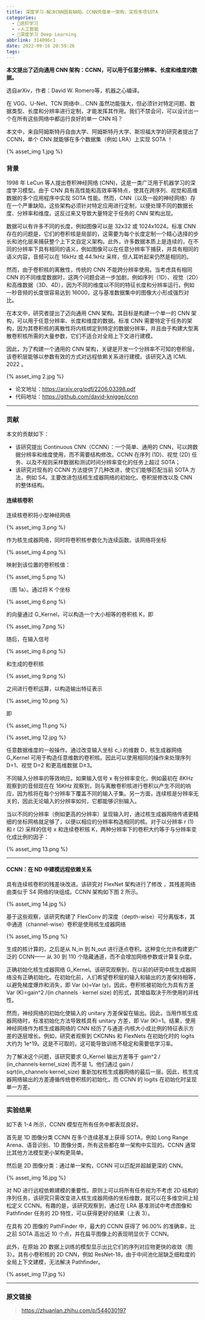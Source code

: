```yaml
---
title: 深度学习-解决CNN固有缺陷，CCNN凭借单一架构，实现多项SOTA
categories:
  - 🌙进阶学习
  - ⭐人工智能
  - 💫深度学习 Deep Learning
abbrlink: 314096c1
date: 2022-09-16 20:59:26
tags:
---
```


**本文提出了迈向通用 CNN 架构：CCNN，可以用于任意分辨率、长度和维度的数据。**

选自arXiv，作者：David W. Romero等，机器之心编译。

在 VGG、U-Net、TCN 网络中... CNN 虽然功能强大，但必须针对特定问题、数据类型、长度和分辨率进行定制，才能发挥其作用。我们不禁会问，可以设计出一个在所有这些网络中都运行良好的单一 CNN 吗？

本文中，来自阿姆斯特丹自由大学、阿姆斯特丹大学、斯坦福大学的研究者提出了 CCNN，单个 CNN 就能够在多个数据集（例如 LRA）上实现 SOTA ！

<!--more-->

{% asset_img 1.jpg %}

### 背景

1998 年 LeCun 等人提出卷积神经网络 (CNN)，这是一类广泛用于机器学习的深度学习模型。由于 CNN 具有高性能和高效率等特点，使其在跨序列、视觉和高维数据的多个应用程序中实现 SOTA 性能。然而，CNN（以及一般的神经网络）存在一个严重缺陷，这些架构必须针对特定应用进行定制，以便处理不同的数据长度、分辨率和维度。这反过来又导致大量特定于任务的 CNN 架构出现。

数据可以有许多不同的长度，例如图像可以是 32x32 或 1024x1024。标准 CNN 存在的问题是，它们的卷积核是局部的，这需要为每个长度定制一个精心选择的步长和池化层来捕获整个上下文自定义架构。此外，许多数据本质上是连续的，在不同的分辨率下具有相同的语义，例如图像可以在任意分辨率下捕获，并具有相同的语义内容，音频可以在 16kHz 或 44.1kHz 采样，但人耳听起来仍然是相同的。

然而，由于卷积核的离散性，传统的 CNN 不能跨分辨率使用。当考虑具有相同 CNN 的不同维度数据时，这两个问题会进一步加剧，例如序列（1D）、视觉（2D）和高维数据（3D、4D），因为不同的维度以不同的特征长度和分辨率运行，例如一秒音频的长度很容易达到 16000，这与基准数据集中的图像大小形成强烈对比。

在本文中，研究者提出了迈向通用 CNN 架构。其目标是构建一个单一的 CNN 架构，可以用于任意分辨率、长度和维度的数据。标准 CNN 需要特定于任务的架构，因为其卷积核的离散性将内核绑定到特定的数据分辨率，并且由于构建大型离散卷积核所需的大量参数，它们不适合对全局上下文进行建模。

因此，为了构建一个通用的 CNN 架构，关键是开发一个分辨率不可知的卷积层，该卷积层能够以参数有效的方式对远程依赖关系进行建模。该研究入选 ICML 2022 。

{% asset_img 2.jpg %}

- 论文地址：<https://arxiv.org/pdf/2206.03398.pdf>
- 代码地址：<https://github.com/david-knigge/ccnn>

***

### 贡献

本文的贡献如下：

- 该研究提出 Continuous CNN（CCNN）：一个简单、通用的 CNN，可以跨数据分辨率和维度使用，而不需要结构修改。CCNN 在序列 (1D)、视觉 (2D) 任务、以及不规则采样数据和测试时间分辨率变化的任务上超过 SOTA；
- 该研究对现有的 CCNN 方法提供了几种改进，使它们能够匹配当前 SOTA 方法，例如 S4。主要改进包括核生成器网络的初始化、卷积层修改以及 CNN 的整体结构。

#### 连续核卷积

连续核卷积将小型神经网络

{% asset_img 3.png %}

作为核生成器网络，同时将卷积核参数化为连续函数。该网络将坐标

{% asset_img 4.png %}

映射到该位置的卷积核值：

{% asset_img 5.png %}

（图 1a）。通过将 K 个坐标

{% asset_img 6.png %}

的向量通过 G_Kernel，可以构造一个大小相等的卷积核 K，即

{% asset_img 7.png %}

随后，在输入信号

{% asset_img 8.png %}

和生成的卷积核

{% asset_img 9.png %}

之间进行卷积运算，以构造输出特征表示

{% asset_img 10.png %}

即

{% asset_img 11.png %}

{% asset_img 12.jpg %}

任意数据维度的一般操作。通过改变输入坐标 c_i 的维数 D，核生成器网络 G_Kernel 可用于构造任意维数的卷积核。因此可以使用相同的操作来处理序列 D=1、视觉 D=2 和更高维数据 D≥3。

不同输入分辨率的等效响应。如果输入信号 x 有分辨率变化，例如最初在 8KHz 观察到的音频现在在 16KHz 观察到，则与离散卷积核进行卷积以产生不同的响应，因为核将在每个分辨率下覆盖不同的输入子集。另一方面，连续核是分辨率无关的，因此无论输入的分辨率如何，它都能够识别输入。

当以不同的分辨率（例如更高的分辨率）呈现输入时，通过核生成器网络传递更精细的坐标网格就足够了，以便以相应的分辨率构造相同的核。对于以分辨率 r (1) 和 r (2) 采样的信号 x 和连续卷积核 K，两种分辨率下的卷积大约等于与分辨率变化成比例的因子：

{% asset_img 13.png %}

***

#### CCNN：在 ND 中建模远程依赖关系

具有连续核卷积的残差块改进。该研究对 FlexNet 架构进行了修改 ，其残差网络由类似于 S4 网络的块组成。CCNN 架构如下图 2 所示。

{% asset_img 14.jpg %}

基于这些观察，该研究构建了 FlexConv 的深度（depth-wise）可分离版本，其中通道（channel-wise）卷积是使用核生成器网络

{% asset_img 15.png %}

生成的核计算的，之后是从 N_in 到 N_out 进行逐点卷积。这种变化允许构建更广泛的 CCNN—— 从 30 到 110 个隐藏通道，而不会增加网络参数或计算复杂度。

正确初始化核生成器网络 G_Kernel。该研究观察到，在以前的研究中核生成器网络没有正确初始化。在初始化前，人们希望卷积层的输入和输出的方差保持相等，以避免梯度爆炸和消失，即 Var (x)=Var (y)。因此，卷积核被初始化为具有方差 Var (K)=gain^2 /(in channels ⋅ kernel size) 的形式，其增益取决于所使用的非线性。

然而，神经网络的初始化使输入的 unitary 方差保留在输出。因此，当用作核生成器网络时，标准初始化方法导致核具有 unitary 方差，即 Var (K)=1。结果，使用神经网络作为核生成器网络的 CNN 经历了与通道⋅内核大小成比例的特征表示方差的逐层增长。例如，研究者观察到 CKCNNs 和 FlexNets 在初始化时的 logits 大约为 1e^19。这是不可取的，这可能导致训练不稳定和需要低学习率。

为了解决这个问题，该研究要求 G_Kernel 输出方差等于 gain^2 / (in_channels⋅kernel_size) 而不是 1。他们通过 gain / sqrt(in_channels⋅kernel_size) 重新加权核生成器网络的最后一层。因此，核生成器网络输出的方差遵循传统卷积核的初始化，而 CCNN 的 logits 在初始化时呈现单一方差。

***

### 实验结果

如下表 1-4 所示，CCNN 模型在所有任务中都表现良好。

首先是 1D 图像分类 CCNN 在多个连续基准上获得 SOTA，例如 Long Range Arena、语音识别、1D 图像分类，所有这些都在单一架构中实现的。CCNN 通常比其他方法模型更小架构更简单。

然后是 2D 图像分类：通过单一架构，CCNN 可以匹配并超越更深的 CNN。

{% asset_img 16.jpg %}

对 ND 进行远程依赖建模的重要性。原则上可以将所有任务视为不考虑 2D 结构的序列任务，该研究只需改变进入核生成器网络的坐标维数，就可以在多维空间上轻松定义 CCNN。有趣的是，该研究观察到，通过在 LRA 基准测试中考虑图像和 Pathfinder 任务的 2D 特性，可以获得更好的结果（上表 3）。

在具有 2D 图像的 PathFinder 中，最大的 CCNN 获得了 96.00% 的准确率，比之前 SOTA 高出近 10 个点，并在扁平图像上的表现明显优于 CCNN。

此外，在原始 2D 数据上训练的模型显示出比它们的序列对应物更快的收敛（图 3）。具有小卷积核的 2D CNN，例如 ResNet-18，由于中间池化层缺乏细粒度的全局上下文建模，无法解决 Pathfinder。

{% asset_img 17.jpg %}

***

### 原文链接

> <https://zhuanlan.zhihu.com/p/544030197>
